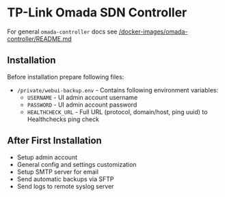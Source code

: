 # TP-Link Omada SDN Controller

For general `omada-controller` docs see [/docker-images/omada-controller/README.md](../../../../docker-images/external/omada-controller/README.md)

## Installation

Before installation prepare following files:

- `/private/webui-backup.env` - Contains following environment variables:
  - `USERNAME` - UI admin account username
  - `PASSWORD` - UI admin account password
  - `HEALTHCHECK_URL` - Full URL (protocol, domain/host, ping uuid) to Healthchecks ping check

## After First Installation

- Setup admin account
- General config and settings customization
- Setup SMTP server for email
- Send automatic backups via SFTP
- Send logs to remote syslog server
